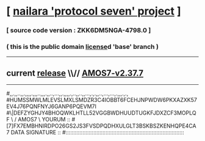 
# [ [nailara 'protocol seven' project](http://nailara.network/) ]

### [ source code version : ZKK6DM5NGA-4798.0 ]

### ( this is the public domain [license](../license)d 'base' branch )
---
## current [release](https://github.com/nailara-technologies/protocol-7/releases) \\\\// [AMOS7-v2.37.7](https://github.com/nailara-technologies/protocol-7/releases/tag/AMOS7-v2.37.7)
---

#,,.,,..,,.,,,,.,,,..,,,.,,..,...,,.,,,,.,..,,..,,...,.,.,,..,...,...,.,,,.,.,
#HUMSSMWLMLEVSLMXLSMDZR3C4IOBBT6FCEHJNPWDW6PKXAZXK57EV4J76PQNFNYJ6GANP6PQEVM7I
#\\\|DEFZYGHJY4BHOQWKLHTLL52VGGBWDHUUDTUGKFJDXZCF3MOPLQF \ / AMOS7 \ YOURUM ::
#\[7]FX7EMBHNIRDPO26GS2JS3FVSDPQDHXULGLT3BSKBSZKENHQPE4CA 7  DATA SIGNATURE ::
#:::::::::::::::::::::::::::::::::::::::::::::::::::::::::::::::::::::::::::::
